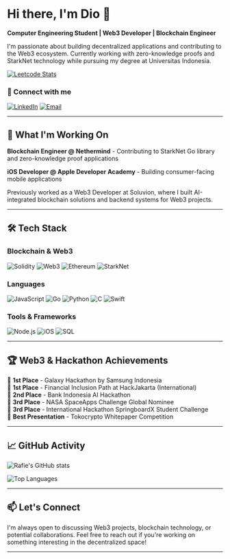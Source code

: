 
# Hi there, I'm Dio 👋

**Computer Engineering Student | Web3 Developer | Blockchain Engineer**

I'm passionate about building decentralized applications and contributing to the Web3 ecosystem. Currently working with zero-knowledge proofs and StarkNet technology while pursuing my degree at Universitas Indonesia.

[![Leetcode Stats](https://leetcard.jacoblin.cool/rafieamandio)](https://leetcode.com/rafieamandio)

### 🔗 Connect with me
[![LinkedIn](https://img.shields.io/badge/LinkedIn-0077B5?style=for-the-badge&logo=linkedin&logoColor=white)](https://www.linkedin.com/in/rafieamandio/)
[![Email](https://img.shields.io/badge/Email-D14836?style=for-the-badge&logo=gmail&logoColor=white)](mailto:rafieamandio@gmail.com)

---

## 💼 What I'm Working On

**Blockchain Engineer @ Nethermind** - Contributing to StarkNet Go library and zero-knowledge proof applications

**iOS Developer @ Apple Developer Academy** - Building consumer-facing mobile applications

Previously worked as a Web3 Developer at Soluvion, where I built AI-integrated blockchain solutions and backend systems for Web3 projects.

---

## 🛠️ Tech Stack

### Blockchain & Web3
![Solidity](https://img.shields.io/badge/Solidity-363636?style=for-the-badge&logo=solidity&logoColor=white)
![Web3](https://img.shields.io/badge/Web3-F16822?style=for-the-badge&logo=web3.js&logoColor=white)
![Ethereum](https://img.shields.io/badge/Ethereum-3C3C3D?style=for-the-badge&logo=ethereum&logoColor=white)
![StarkNet](https://img.shields.io/badge/StarkNet-000000?style=for-the-badge&logo=starknet&logoColor=white)

### Languages
![JavaScript](https://img.shields.io/badge/JavaScript-F7DF1E?style=for-the-badge&logo=javascript&logoColor=black)
![Go](https://img.shields.io/badge/Go-00ADD8?style=for-the-badge&logo=go&logoColor=white)
![Python](https://img.shields.io/badge/Python-3776AB?style=for-the-badge&logo=python&logoColor=white)
![C](https://img.shields.io/badge/C-00599C?style=for-the-badge&logo=c&logoColor=white)
![Swift](https://img.shields.io/badge/Swift-FA7343?style=for-the-badge&logo=swift&logoColor=white)

### Tools & Frameworks
![Node.js](https://img.shields.io/badge/Node.js-43853D?style=for-the-badge&logo=node.js&logoColor=white)
![iOS](https://img.shields.io/badge/iOS-000000?style=for-the-badge&logo=ios&logoColor=white)
![SQL](https://img.shields.io/badge/SQL-4479A1?style=for-the-badge&logo=mysql&logoColor=white)

---

## 🏆 Web3 & Hackathon Achievements

🥇 **1st Place** - Galaxy Hackathon by Samsung Indonesia  
🥇 **1st Place** - Financial Inclusion Path at HackJakarta (International)  
🥈 **2nd Place** - Bank Indonesia AI Hackathon  
🥉 **3rd Place** - NASA SpaceApps Challenge Global Nominee  
🥉 **3rd Place** - International Hackathon SpringboardX Student Challenge  
🏅 **Best Presentation** - Tokocrypto Whitepaper Competition


---

## 📈 GitHub Activity

![Rafie's GitHub stats](https://github-readme-stats.vercel.app/api?username=rafieamandio&show_icons=true&theme=radical&hide_rank=true)

![Top Languages](https://github-readme-stats.vercel.app/api/top-langs/?username=rafieamandio&layout=compact&theme=radical)

---

## 📫 Let's Connect

I'm always open to discussing Web3 projects, blockchain technology, or potential collaborations. Feel free to reach out if you're working on something interesting in the decentralized space!

---

